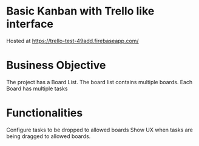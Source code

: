 
# Basic Kanban with Trello like interface
Hosted at https://trello-test-49add.firebaseapp.com/

# Business Objective
The project has a Board List.
The board list contains multiple boards. 
Each Board has multiple tasks

# Functionalities
Configure tasks to be dropped to allowed boards
Show UX when tasks are being dragged to allowed boards.
